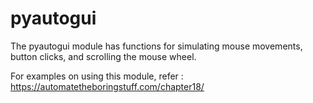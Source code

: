 # pyautogui
The pyautogui module has functions for simulating mouse movements, button clicks, and scrolling the mouse wheel.

For examples on using this module, refer : https://automatetheboringstuff.com/chapter18/
